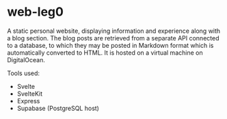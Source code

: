 # web-leg0
A static personal website, displaying information and experience along with a blog section. The blog posts are retrieved from
a separate API connected to a database, to which they may be posted in Markdown format which is automatically converted
to HTML. It is hosted on a virtual machine on DigitalOcean.

Tools used:
- Svelte
- SvelteKit
- Express
- Supabase (PostgreSQL host)
